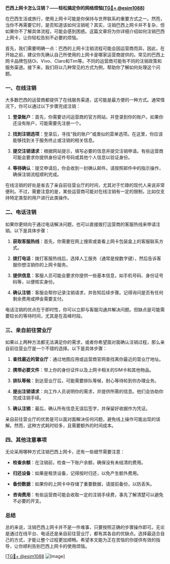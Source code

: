 **巴西上网卡怎么注销？——轻松搞定你的网络烦恼[[TG💪+ @esim1088](https://t.me/s/esim1088)]**

在巴西生活或旅行，使用上网卡可能是你保持与世界联系的重要方式之一。然而，当你不再需要它时，是否知道该如何注销呢？其实，注销巴西上网卡并不复杂，但如果你不了解具体流程，可能会感到困惑。这篇文章将为你详细介绍如何注销巴西上网卡，让你轻松告别不必要的烦恼。

首先，我们需要明确一点：巴西的上网卡注销流程可能会因运营商而异。因此，在开始之前，建议你先确认自己所使用的上网卡是哪家运营商提供的。常见的巴西上网卡品牌包括Oi、Vivo、Claro和Tim等。不同的运营商可能有不同的注销政策和服务渠道。接下来，我们将以几种常见的方式为例，帮助你了解如何处理这个问题。

### 一、在线注销

大多数巴西的运营商都提供了在线服务渠道，这可能是最方便的一种方式。通常情况下，你可以通过以下步骤完成注销：

1. **登录账户**：首先，你需要访问运营商的官方网站，并登录到你的账户。如果你还没有账户，可能需要先注册一个。
   
2. **找到注销选项**：登录后，寻找“我的账户”或类似的菜单选项。在这里，你应该能够找到关于服务终止或注销的相关信息。

3. **提交注销请求**：根据网站提示，填写必要的信息并提交注销申请。有些运营商可能会要求你提供身份证件号码或其他个人信息以验证身份。

4. **等待确认**：提交申请后，你会收到一封确认邮件。请按照邮件中的指示操作，确保注销流程顺利完成。

在线注销的好处是省去了亲自前往营业厅的时间，尤其对于忙碌的现代人来说非常便利。不过，需要注意的是，某些运营商可能对在线注销有一定的限制，比如仅支持特定类型的用户进行此类操作。

### 二、电话注销

如果你更倾向于通过电话解决问题，也可以直接拨打运营商的客服热线来申请注销。以下是具体步骤：

1. **获取客服热线**：首先，你需要在网上搜索或查看上网卡包装盒上的客服联系方式。

2. **拨打电话**：拨打客服热线后，选择人工服务（通常是按数字键），然后告诉客服你想注销你的上网卡服务。

3. **提供信息**：客服人员可能会要求你提供一些基本信息，如手机号码、身份证号码等，以便核实身份。

4. **确认注销**：客服会帮你记录注销请求，并告知后续步骤。记得询问是否有任何剩余费用或押金需要支付。

电话注销的优点在于即时性，你可以立即与客服沟通并解决问题。但缺点是可能需要较长的等待时间，尤其是在高峰时段。

### 三、亲自前往营业厅

如果以上两种方法都无法满足你的需求，或者你希望面对面确认注销过程，那么亲自前往营业厅是一个不错的选择。以下是具体步骤：

1. **查找最近的营业厅**：通过地图应用或运营商官网查找离你最近的营业厅地址。

2. **携带必要文件**：带上你的身份证件以及上网卡相关的SIM卡和其他物品。

3. **排队等候**：到达营业厅后，可能需要排队等候，耐心等待轮到你办理业务。

4. **提出注销请求**：向工作人员说明你的需求，并提供所需的信息。他们会协助你完成注销手续。

5. **确认注销**：最后，确认所有信息无误后签字，并保留好收据作为凭证。

亲自前往营业厅的优势是可以面对面解决任何问题，避免线上操作可能出现的误解。然而，这种方式耗时较多，且需要额外的时间成本。

### 四、其他注意事项

无论采用哪种方式注销巴西上网卡，还有一些细节需要注意：

- **检查余额**：在注销前，检查一下账户余额，确保没有未结清的费用。
  
- **归还设备**：如果是租赁设备，记得按时归还，以免产生额外费用。

- **备份数据**：如果你的上网卡中存储了重要数据，请提前备份，以防丢失。

- **咨询费用**：有些运营商可能会收取一定的注销手续费，事先了解清楚可以避免不必要的开支。

### 总结

总的来说，注销巴西上网卡并不是一件难事，只要按照正确的步骤操作即可。无论是通过在线平台、电话还是亲自前往营业厅，都有其各自的优缺点。选择最适合自己的方式，才能让整个过程更加顺畅。希望本文能为正在苦恼的你提供有效的指导，让你顺利告别巴西上网卡的使用烦恼。

[[TG💪+ @esim1088](https://t.me/s/esim1088) ![Image](https://i.postimg.cc/4NQfJmqS/Snipaste-2025-05-13-00-14-12.png)]